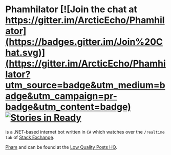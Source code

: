 
Phamhilator [![Join the chat at https://gitter.im/ArcticEcho/Phamhilator](https://badges.gitter.im/Join%20Chat.svg)](https://gitter.im/ArcticEcho/Phamhilator?utm_source=badge&utm_medium=badge&utm_campaign=pr-badge&utm_content=badge) [![Stories in Ready](https://badge.waffle.io/ArcticEcho/Phamhilator.png?label=ready&title=Ready)](https://waffle.io/ArcticEcho/Phamhilator) 
===========


is a .NET-based internet bot written in `C#` which watches over the `/realtime tab` of [Stack Exchange][1].

[Pham][2] and can be found at the [Low Quality Posts HQ][3].

[1]: http://stackexchange.com/
[2]: http://meta.stackexchange.com/users/271128/pham
[3]: http://chat.meta.stackexchange.com/rooms/773/low-quality-posts-hq
